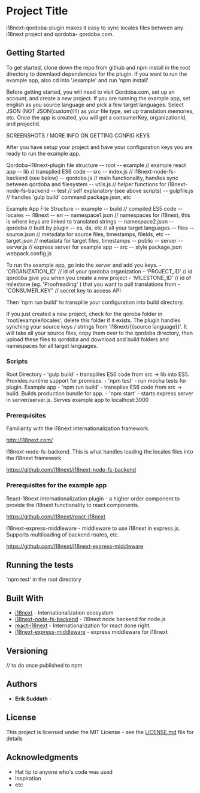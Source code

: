 # Project Title

i18next-qordoba-plugin makes it easy to sync locales files between any i18next project and qordoba- qordoba.com.

## Getting Started

To get started, clone down the repo from github and npm install in the root directory to downlaod dependencies for the plugin. If you want to run the example app, also cd into '/example' and run 'npm install'.

Before getting started, you will need to visit Qordoba.com, set up an account, and create a new project. If you are running the example app, set english as you source language and pick a few target languages. Select JSON (NOT JSON(custom)!!!) as your file type, set up translation memories, etc. Once the app is created, you will get a consumerKey, organizationId, and projectId.

SCREENSHOTS / MORE INFO ON GETTING CONFIG KEYS

After you have setup your project and have your configuration keys you are ready to run the example app.

Qordoba-i18next-plugin file structure
-- root
   -- example // example react app
   -- lib // transplied ES6 code
   -- src 
      -- index.js // i18next-node-fs-backend (see below)
      -- qordoba.js // main functionality, handles sync between qordoba and filesystem
      -- utils.js // helper functions for i18next-node-fs-backend
   -- test // self explanatory (see above scripts)
   -- gulpfile.js // handles 'gulp build' command
   package.json, etc

Example App File Structure
-- example
   -- build  // compiled ES5 code
   -- locales
      -- i18next
         -- en
	   -- namespace1.json // namespaces for i18next, this is where keys are linked to translated strings
	   -- namespace2.json
      -- qordoba // built by plugin
         -- es, da, etc  // all your target languages
	 -- files
	    -- source.json // metadata for source files, timestamps, fileIds, etc
	    -- target.json // metadata for target files, timestamps
   -- public
   -- server
   	-- server.js // express server for example app
   -- src
   -- style
   package.json
   webpack.config.js


To run the example app, go into the server and add you keys.
	- 'ORGANIZATION_ID' // id of your qordoba organization
	- 'PROJECT_ID' // id qordoba give you when you create a new project
	- 'MILESTONE_ID' // id of milestone (eg. 'Proofreading' ) that you want to pull translations from
	- 'CONSUMER_KEY" // secret key to access API
	
Then 'npm run build' to transplile your configuration into build directory.

If you just created a new project, check for the qoroba folder in 'root/example/locales', delete this folder if it exists. The plugin handles synching your source keys / strings from 'i18next/{{source language}}'. It will take all your source files, copy them over to the qordoba directory, then upload these files to qordoba and download and build folders and namespaces for all target languages.

### Scripts

Root Directory
	- 'gulp build' - transpliles ES6 code from src -> lib into ES5. Provides runtime support for promises.
	- 'npm test' - run mocha tests for plugin.
Example app
	- 'npm run build' - transpiles ES6 code from src -> build. Builds production bundle for app.
	- 'npm start' - starts express server in server/server.js. Serves example app to localhost:3000

### Prerequisites

Familiarity with the i18next internationalization framework.

http://i18next.com/

I18next-node-fs-backend. This is what handles loading the locales files into the i18next framework. 

https://github.com/i18next/i18next-node-fs-backend

### Prerequisites for the example app

React-18next internationalization plugin - a higher order component to provide the i18next functionality to react components.

https://github.com/i18next/react-i18next

I18next-express-middleware - middleware to use i18next in express.js. Supports multiloading of backend routes, etc.

https://github.com/i18next/i18next-express-middleware


## Running the tests

'npm test' in the root directory

## Built With

* [i18next](http://i18next.com/) - Internationalization ecosystem
* [i18next-node-fs-backend](https://github.com/i18next/i18next-node-fs-backend/) - I18next node backend for node.js
* [react-i18next](https://github.com/i18next/react-i18next) - Internationalization for react done right.
* [i18next-express-middleware](https://github.com/i18next/i18next-express-middleware) - express middleware for i18next


## Versioning

// to do once published to npm

## Authors

* **Erik Suddath** -

## License

This project is licensed under the MIT License - see the [LICENSE.md](LICENSE.md) file for details

## Acknowledgments

* Hat tip to anyone who's code was used
* Inspiration
* etc
